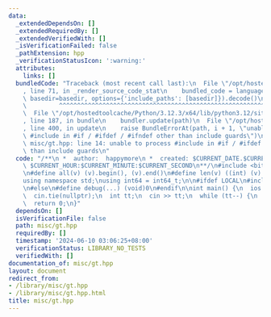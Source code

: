 ```yaml
---
data:
  _extendedDependsOn: []
  _extendedRequiredBy: []
  _extendedVerifiedWith: []
  _isVerificationFailed: false
  _pathExtension: hpp
  _verificationStatusIcon: ':warning:'
  attributes:
    links: []
  bundledCode: "Traceback (most recent call last):\n  File \"/opt/hostedtoolcache/Python/3.12.3/x64/lib/python3.12/site-packages/onlinejudge_verify/documentation/build.py\"\
    , line 71, in _render_source_code_stat\n    bundled_code = language.bundle(stat.path,\
    \ basedir=basedir, options={'include_paths': [basedir]}).decode()\n          \
    \         ^^^^^^^^^^^^^^^^^^^^^^^^^^^^^^^^^^^^^^^^^^^^^^^^^^^^^^^^^^^^^^^^^^^^^^^^^^^^^^^^^\n\
    \  File \"/opt/hostedtoolcache/Python/3.12.3/x64/lib/python3.12/site-packages/onlinejudge_verify/languages/cplusplus.py\"\
    , line 187, in bundle\n    bundler.update(path)\n  File \"/opt/hostedtoolcache/Python/3.12.3/x64/lib/python3.12/site-packages/onlinejudge_verify/languages/cplusplus_bundle.py\"\
    , line 400, in update\n    raise BundleErrorAt(path, i + 1, \"unable to process\
    \ #include in #if / #ifdef / #ifndef other than include guards\")\nonlinejudge_verify.languages.cplusplus_bundle.BundleErrorAt:\
    \ misc/gt.hpp: line 14: unable to process #include in #if / #ifdef / #ifndef other\
    \ than include guards\n"
  code: "/**\n *  author:  happymore\n *  created: $CURRENT_DATE.$CURRENT_MONTH.$CURRENT_YEAR\
    \ $CURRENT_HOUR:$CURRENT_MINUTE:$CURRENT_SECOND\n**/\n#include <bits/stdc++.h>\n\
    \n#define all(v) (v).begin(), (v).end()\n#define len(v) ((int) (v).size())\n\n\
    using namespace std;\nusing int64 = int64_t;\n\n#ifdef LOCAL\n#include \"debug.hpp\"\
    \n#else\n#define debug(...) (void)0\n#endif\n\nint main() {\n  ios::sync_with_stdio(false);\n\
    \  cin.tie(nullptr);\n  int tt;\n  cin >> tt;\n  while (tt--) {\n    ${0}\n  }\n\
    \  return 0;\n}"
  dependsOn: []
  isVerificationFile: false
  path: misc/gt.hpp
  requiredBy: []
  timestamp: '2024-06-10 03:06:25+08:00'
  verificationStatus: LIBRARY_NO_TESTS
  verifiedWith: []
documentation_of: misc/gt.hpp
layout: document
redirect_from:
- /library/misc/gt.hpp
- /library/misc/gt.hpp.html
title: misc/gt.hpp
---
```

